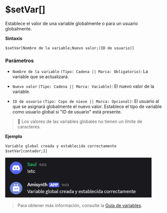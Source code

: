 # $setVar[]

Establece el valor de una variable globalmente o para un usuario globalmente.

**Sintaxis**
```
$setVar[Nombre de la variable;Nuevo valor;(ID de usuario)]
```

### Parámetros
- `Nombre de la variable` `(Tipo: Cadena || Marca: Obligatorio)`: La variable que se actualizará.

- `Nuevo valor` `(Tipo: Cadena || Marca: Vaciable)`: El nuevo valor de la variable.

- `ID de usuario` `(Tipo: Copo de nieve || Marca: Opcional)`: El usuario al que se asignará globalmente el nuevo valor. Establece el tipo de variable como usuario global si "ID de usuario" está presente.

> 📝 Los valores de las variables globales no tienen un límite de caracteres.

**Ejemplo**

```
Variable global creada y establecida correctamente
$setVar[contador;1]
```

![alt text](image-67.png)

> Para obtener más información, consulte la [Guía de variables](../gen/variables.md).